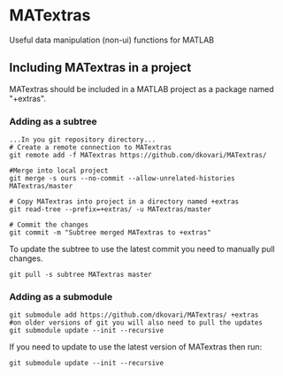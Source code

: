 # MATextras
Useful data manipulation (non-ui) functions for MATLAB
## Including MATextras in a project
MATextras should be included in a MATLAB project as a package named "+extras".
### Adding as a subtree
```
...In you git repository directory...
# Create a remote connection to MATextras
git remote add -f MATextras https://github.com/dkovari/MATextras/

#Merge into local project
git merge -s ours --no-commit --allow-unrelated-histories MATextras/master

# Copy MATextras into project in a directory named +extras
git read-tree --prefix=+extras/ -u MATextras/master

# Commit the changes
git commit -m "Subtree merged MATextras to +extras"
```
To update the subtree to use the latest commit you need to manually pull changes.
```
git pull -s subtree MATextras master
```
### Adding as a submodule
```
git submodule add https://github.com/dkovari/MATextras/ +extras
#on older versions of git you will also need to pull the updates
git submodule update --init --recursive
```
If you need to update to use the latest version of MATextras then run:
```
git submodule update --init --recursive
```
